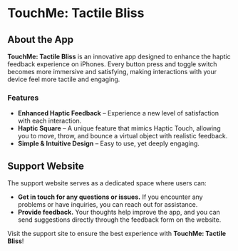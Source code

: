 # TouchMe: Tactile Bliss

## About the App
**TouchMe: Tactile Bliss** is an innovative app designed to enhance the haptic feedback experience on iPhones. Every button press and toggle switch becomes more immersive and satisfying, making interactions with your device feel more tactile and engaging.

### Features
- **Enhanced Haptic Feedback** – Experience a new level of satisfaction with each interaction.
- **Haptic Square** – A unique feature that mimics Haptic Touch, allowing you to move, throw, and bounce a virtual object with realistic feedback.
- **Simple & Intuitive Design** – Easy to use, yet deeply engaging.

## Support Website
The support website serves as a dedicated space where users can:
- **Get in touch for any questions or issues.** If you encounter any problems or have inquiries, you can reach out for assistance.
- **Provide feedback.** Your thoughts help improve the app, and you can send suggestions directly through the feedback form on the website.

Visit the support site to ensure the best experience with **TouchMe: Tactile Bliss**!

